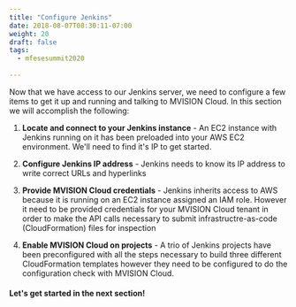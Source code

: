 ```yaml
---
title: "Configure Jenkins"
date: 2018-08-07T08:30:11-07:00
weight: 20
draft: false
tags:
  - mfesesummit2020
  
---
```


Now that we have access to our Jenkins server, we need to configure a few items to get it up and running and talking to MVISION Cloud.  In this section we will accomplish the following:

1. **Locate and connect to your Jenkins instance** - An EC2 instance with Jenkins running on it has been preloaded into your AWS EC2 environment.  We'll need to find it's IP to get started.

2. **Configure Jenkins IP address** - Jenkins needs to know its IP address to write correct URLs and hyperlinks

3. **Provide MVISION Cloud credentials** - Jenkins inherits access to AWS because it is running on an EC2 instance assigned an IAM role.
  However it need to be provided credentials for your MVISION Cloud tenant in order to make the API calls necessary to submit infrastructre-as-code (CloudFormation) files for inspection

4. **Enable MVISION Cloud on projects** - A trio of Jenkins projects have been preconfigured with all the steps necessary to build three different CloudFormation templates however they need to be configured to do the configuration check with MVISION Cloud.

#### Let's get started in the next section!
